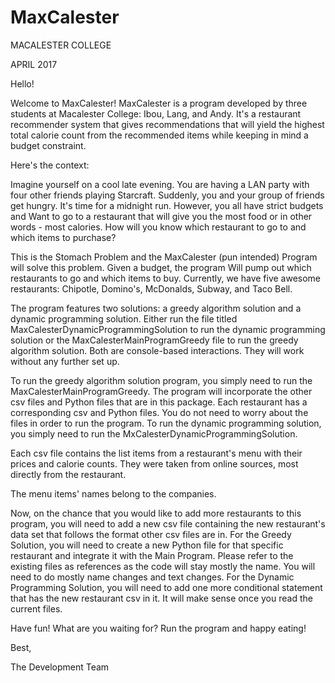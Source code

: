 # MaxCalester

MACALESTER COLLEGE

APRIL 2017

Hello!

Welcome to MaxCalester!
MaxCalester is a program developed by three students at Macalester College: Ibou, Lang, and Andy.
It's a restaurant recommender system that gives recommendations that will yield the highest total calorie count from the recommended items
while keeping in mind a budget constraint. 

Here's the context:

Imagine yourself on a cool late evening. You are having a LAN party with four other friends playing Starcraft.
Suddenly, you and your group of friends get hungry. It's time for a midnight run. However, you all have strict budgets
and Want to go to a restaurant that will give you the most food or in other words - most calories.
How will you know which restaurant to go to and which items to purchase?

This is the Stomach Problem and the MaxCalester (pun intended) Program will solve this problem. Given a budget, the program
Will pump out which restaurants to go and which items to buy. Currently, we have five awesome restaurants: Chipotle, Domino's, McDonalds, Subway, and Taco Bell.

The program features two solutions: a greedy algorithm solution and a dynamic programming solution. Either run the file titled MaxCalesterDynamicProgrammingSolution 
to run the dynamic programming solution or the MaxCalesterMainProgramGreedy file to run the greedy algorithm solution. Both are console-based interactions. They will work
without any further set up. 

To run the greedy algorithm solution program, you simply need to run the MaxCalesterMainProgramGreedy. The program will incorporate the other csv files and Python files that are in this package.
Each restaurant has a corresponding csv and Python files. You do not need to worry about the files in order to run the program. To run the dynamic programming solution, you simply need to run
the MxCalesterDynamicProgrammingSolution. 

Each csv file contains the list items from a restaurant's menu with their prices and calorie counts. They were taken from online sources, most directly from the restaurant.

The menu items' names belong to the companies. 

Now, on the chance that you would like to add more restaurants to this program, you will need to
add a new csv file containing the new restaurant's data set that follows the format other csv files are in. For the Greedy Solution, you will need to create a new Python
file for that specific restaurant and integrate it with the Main Program. Please refer to the existing files as references as the code will stay mostly the name. You will need to do mostly name changes and text changes.
For the Dynamic Programming Solution, you will need to add one more conditional statement that has the new restaurant csv in it. It will make sense once you read the current files. 

Have fun! What are you waiting for? Run the program and happy eating!

Best,

The Development Team

